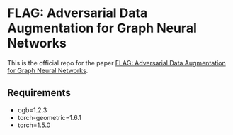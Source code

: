 # FLAG: Adversarial Data Augmentation for Graph Neural Networks

This is the official repo for the paper [FLAG: Adversarial Data Augmentation for Graph Neural Networks](https://arxiv.org/abs/2010.09891).

## Requirements
  - ogb=1.2.3
  - torch-geometric=1.6.1
  - torch=1.5.0

